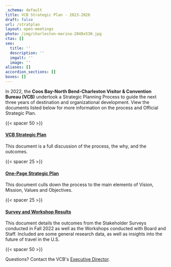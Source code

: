 ```yaml
---
_schema: default
title: VCB Strategic Plan - 2023-2026
draft: false
url: /stratplan
layout: open-meetings
photo: /img/charleston-marina-2048x530.jpg
ctas: []
seo:
  title: ''
  description: ''
  imgalt: ''
  image: ''
aliases: []
accordion_sections: []
boxes: []
---
```

In 2022, the **Coos Bay-North Bend-Charleston Visitor & Convention Bureau (VCB)** undertook a Strategic Planning Process to guide the next three years of destination and organizational development. View the documents listed below for more information on the process and Official Strategic Plan.

{{< spacer 50 >}}

#### [**VCB Strategic Plan**](/img/VCB-StrategicPlan-23-26.pdf)

This document is a full discussion of the process, the why, and the outcomes.

{{< spacer 25 >}}

#### [**One-Page Strategic Plan**](/img/cbnbcvcb-final-strategic-plan-23-26.pdf)

This document culls down the process to the main elements of Vision, Mission, Values and Objectives.

{{< spacer 25 >}}

#### [**Survey and Workshop Results**](/img/stakeholder-presentation-with-feedback.pdf)

This document details the outcomes from the Stakeholder Surveys conducted in Fall 2022 as well as the Workshops conducted with Board and Staff. Included are some general research data, as well as insights into the future of travel in the U.S.

{{< spacer 50 >}}

Questions? Contact the VCB's [Executive Director](mailto:janice@VisitOAC.com).